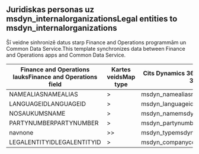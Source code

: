 ## <a name="legal-entities-to-msdyn_internalorganizations"></a><span data-ttu-id="9c14c-101">Juridiskas personas uz msdyn_internalorganizations</span><span class="sxs-lookup"><span data-stu-id="9c14c-101">Legal entities to msdyn_internalorganizations</span></span>

<span data-ttu-id="9c14c-102">Šī veidne sinhronizē datus starp Finance and Operations programmām un Common Data Service.</span><span class="sxs-lookup"><span data-stu-id="9c14c-102">This template synchronizes data between Finance and Operations apps and Common Data Service.</span></span>

<span data-ttu-id="9c14c-103">Finance and Operations lauks</span><span class="sxs-lookup"><span data-stu-id="9c14c-103">Finance and Operations field</span></span> | <span data-ttu-id="9c14c-104">Kartes veids</span><span class="sxs-lookup"><span data-stu-id="9c14c-104">Map type</span></span> | <span data-ttu-id="9c14c-105">Cits Dynamics 365 lauks</span><span class="sxs-lookup"><span data-stu-id="9c14c-105">Other Dynamics 365 field</span></span> | <span data-ttu-id="9c14c-106">Noklusējuma vērtība</span><span class="sxs-lookup"><span data-stu-id="9c14c-106">Default value</span></span>
---|---|---|---
<span data-ttu-id="9c14c-107">NAMEALIAS</span><span class="sxs-lookup"><span data-stu-id="9c14c-107">NAMEALIAS</span></span> | > | <span data-ttu-id="9c14c-108">msdyn_namealias</span><span class="sxs-lookup"><span data-stu-id="9c14c-108">msdyn_namealias</span></span> | 
<span data-ttu-id="9c14c-109">LANGUAGEID</span><span class="sxs-lookup"><span data-stu-id="9c14c-109">LANGUAGEID</span></span> | > | <span data-ttu-id="9c14c-110">msdyn_languageid</span><span class="sxs-lookup"><span data-stu-id="9c14c-110">msdyn_languageid</span></span> | 
<span data-ttu-id="9c14c-111">NOSAUKUMS</span><span class="sxs-lookup"><span data-stu-id="9c14c-111">NAME</span></span> | > | <span data-ttu-id="9c14c-112">msdyn_name</span><span class="sxs-lookup"><span data-stu-id="9c14c-112">msdyn_name</span></span> | 
<span data-ttu-id="9c14c-113">PARTYNUMBER</span><span class="sxs-lookup"><span data-stu-id="9c14c-113">PARTYNUMBER</span></span> | > | <span data-ttu-id="9c14c-114">msdyn_partynumber</span><span class="sxs-lookup"><span data-stu-id="9c14c-114">msdyn_partynumber</span></span> | 
<span data-ttu-id="9c14c-115">nav</span><span class="sxs-lookup"><span data-stu-id="9c14c-115">none</span></span> | >> | <span data-ttu-id="9c14c-116">msdyn_type</span><span class="sxs-lookup"><span data-stu-id="9c14c-116">msdyn_type</span></span> | <span data-ttu-id="9c14c-117">806380000</span><span class="sxs-lookup"><span data-stu-id="9c14c-117">806380000</span></span>
<span data-ttu-id="9c14c-118">LEGALENTITYID</span><span class="sxs-lookup"><span data-stu-id="9c14c-118">LEGALENTITYID</span></span> | > | <span data-ttu-id="9c14c-119">msdyn_companycode</span><span class="sxs-lookup"><span data-stu-id="9c14c-119">msdyn_companycode</span></span> | 
